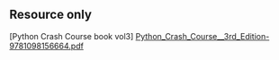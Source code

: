 ## Resource only
[Python Crash Course book vol3]
[Python_Crash_Course__3rd_Edition-9781098156664.pdf](uploads/44a1693abd5ff610964712949e95f606/Python_Crash_Course__3rd_Edition-9781098156664.pdf)